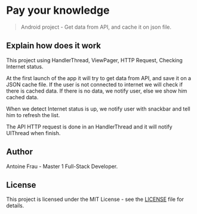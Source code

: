 # Pay your knowledge
> Android project - Get data from API, and cache it on json file.


## Explain how does it work
This project using HandlerThread, ViewPager, HTTP Request, Checking Internet status.

At the first launch of the app it will try to get data from API, and save it on a JSON cache file. If the user is not connected to internet we will check if there is cached data. If there is no data, we notify user, else we show him cached data.

When we detect Internet status is up, we notify user with snackbar and tell him to refresh the list.

The API HTTP request is done in an HandlerThread and it will notify UIThread when finish.

## Author
Antoine Frau - Master 1 Full-Stack Developer.

## License
This project is licensed under the MIT License - see the [LICENSE](LICENSE) file for details.
